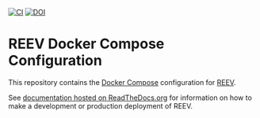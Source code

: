 [![CI](https://github.com/bihealth/reev-docker-compose/actions/workflows/ci.yml/badge.svg)](https://github.com/bihealth/reev-docker-compose/actions/workflows/ci.yml)
[![DOI](https://zenodo.org/badge/DOI/10.5281/zenodo.10633945.svg)](https://doi.org/10.5281/zenodo.10633945)

# REEV Docker Compose Configuration

This repository contains the [Docker Compose](https://docs.docker.com/compose/) configuration for [REEV](https://github.com/bihealth/reev).

See [documentation hosted on ReadTheDocs.org](https://reev.readthedocs.io/en/latest/ops_deploy.html) for information on how to make a development or production deployment of REEV.
